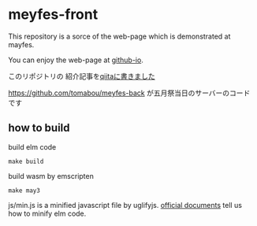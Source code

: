 # meyfes-front
This repository is a sorce of the web-page which is demonstrated at mayfes.

You can enjoy the web-page at [github-io](https://tomabou.github.io/meyfes-front/).



このリポジトリの
紹介記事を[qiitaに書きました](https://qiita.com/tomabou/items/6ef5add1dcbc4e9671e2)

https://github.com/tomabou/meyfes-back
が五月祭当日のサーバーのコードです


## how to build
build elm code
```
make build
```

build wasm by emscripten
```
make may3
```

js/min.js is a minified javascript file by uglifyjs.
[official documents](https://elm-lang.org/0.19.0/optimize) tell us how to minify elm code. 


